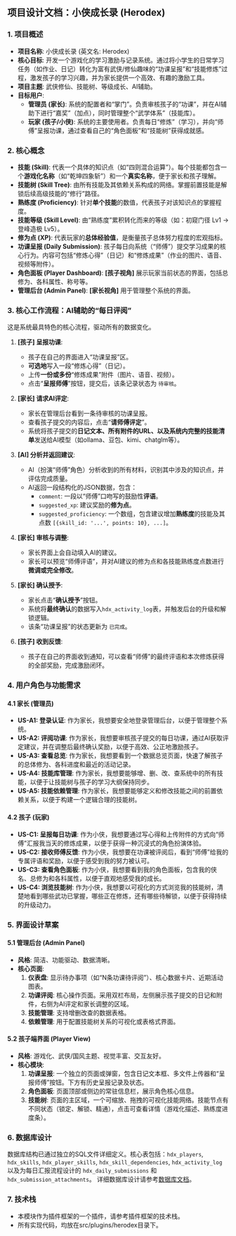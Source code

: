 ## **项目设计文档：小侠成长录 (Herodex)**

### **1. 项目概述**

*   **项目名称**: 小侠成长录 (英文名: Herodex)
*   **核心目标**: 开发一个游戏化的学习激励与记录系统。通过将小学生的日常学习任务（如作业、日记）转化为富有武侠/修仙趣味的“功课呈报”和“技能修炼”过程，激发孩子的学习兴趣，并为家长提供一个高效、有趣的激励工具。
*   **项目主题**: 武侠修仙、技能树、等级成长、AI辅助。
*   **目标用户**:
    *   **管理员 (家长)**: 系统的配置者和“掌门”。负责审核孩子的“功课”，并在AI辅助下进行“嘉奖”（加点），同时管理整个“武学体系”（技能库）。
    *   **玩家 (孩子/小侠)**: 系统的主要使用者。负责每日“修炼”（学习），并向“师傅”呈报功课，通过查看自己的“角色面板”和“技能树”获得成就感。

### **2. 核心概念**

*   **技能 (Skill)**: 代表一个具体的知识点（如“四则混合运算”）。每个技能都包含一个**游戏化名称**（如“乾坤四象斩”）和一个**真实名称**，便于家长和孩子理解。
*   **技能树 (Skill Tree)**: 由所有技能及其依赖关系构成的网络。掌握前置技能是解锁后续高级技能的“修行”路径。
*   **熟练度 (Proficiency)**: 针对**单个技能**的数值，代表孩子对该知识点的掌握程度。
*   **技能等级 (Skill Level)**: 由“熟练度”累积转化而来的等级（如：初窥门径 Lv1 -> 登峰造极 Lv5）。
*   **修为点 (XP)**: 代表玩家的**总体经验值**，是衡量孩子总体努力程度的宏观指标。
*   **功课呈报 (Daily Submission)**: 孩子每日向系统（“师傅”）提交学习成果的核心行为。内容可包括“修炼心得”（日记）和“修炼成果”（作业的图片、语音、视频等附件）。
*   **角色面板 (Player Dashboard)**: **[孩子视角]** 展示玩家当前状态的界面，包括总修为、各科属性、称号等。
*   **管理后台 (Admin Panel)**: **[家长视角]** 用于管理整个系统的界面。

### **3. 核心工作流程：AI辅助的“每日评阅”**

这是系统最具特色的核心流程，驱动所有的数据变化。

1.  **[孩子] 呈报功课**:
    *   孩子在自己的界面进入“功课呈报”区。
    *   **可选地**写入一段“修炼心得”（日记）。
    *   上传**一份或多份**“修炼成果”附件（图片、语音、视频）。
    *   点击“**呈报师傅**”按钮，提交后，该条记录状态为 `待审核`。

2.  **[家长] 请求AI评定**:
    *   家长在管理后台看到一条待审核的功课呈报。
    *   查看孩子提交的内容后，点击“**请师傅评定**”。
    *   系统将孩子提交的**日记文本、所有附件的URL、以及系统内完整的技能清单**发送给AI模型（如ollama、豆包、kimi、chatglm等）。

3.  **[AI] 分析并返回建议**:
    *   AI（扮演“师傅”角色）分析收到的所有材料，识别其中涉及的知识点，并评估完成质量。
    *   AI返回一段结构化的JSON数据，包含：
        *   `comment`: 一段以“师傅”口吻写的鼓励性**评语**。
        *   `suggested_xp`: 建议奖励的**修为点**。
        *   `suggested_proficiency`: 一个数组，包含建议增加**熟练度**的技能及其点数 `[{skill_id: '...', points: 10}, ...]`。

4.  **[家长] 审核与调整**:
    *   家长界面上会自动填入AI的建议。
    *   家长可以预览“师傅评语”，并对AI建议的修为点和各技能熟练度点数进行**微调或完全修改**。

5.  **[家长] 确认授予**:
    *   家长点击“**确认授予**”按钮。
    *   系统将**最终确认**的数据写入`hdx_activity_log`表，并触发后台的升级和解锁逻辑。
    *   该条“功课呈报”的状态更新为 `已完成`。

6.  **[孩子] 收到反馈**:
    *   孩子在自己的界面收到通知，可以查看“师傅”的最终评语和本次修炼获得的全部奖励，完成激励闭环。

### **4. 用户角色与功能需求**

#### **4.1 家长 (管理员)**

*   **US-A1: 登录认证**: 作为家长，我想要安全地登录管理后台，以便于管理整个系统。
*   **US-A2: 评阅功课**: 作为家长，我想要审核孩子提交的每日功课，通过AI获取评定建议，并在调整后最终确认奖励，以便于高效、公正地激励孩子。
*   **US-A3: 查看总览**: 作为家长，我想要看到一个数据总览页面，快速了解孩子的总体修为、各科进度和最近的活动记录。
*   **US-A4: 技能库管理**: 作为家长，我想要能够增、删、改、查系统中的所有技能，以便于让技能树与孩子的学习大纲保持同步。
*   **US-A5: 技能依赖管理**: 作为家长，我想要能够定义和修改技能之间的前置依赖关系，以便于构建一个逻辑合理的技能树。

#### **4.2 孩子 (玩家)**

*   **US-C1: 呈报每日功课**: 作为小侠，我想要通过写心得和上传附件的方式向“师傅”汇报我当天的修炼成果，以便于获得一种沉浸式的角色扮演体验。
*   **US-C2: 接收师傅反馈**: 作为小侠，我想要在功课被评阅后，看到“师傅”给我的专属评语和奖励，以便于感受到我的努力被认可。
*   **US-C3: 查看角色面板**: 作为小侠，我想要看到我的角色面板，包含我的侠名、总修为和各科属性，以便于直观地感受我的成长。
*   **US-C4: 浏览技能树**: 作为小侠，我想要以可视化的方式浏览我的技能树，清楚地看到哪些武功已掌握，哪些正在修炼，还有哪些待解锁，以便于获得持续的升级动力。

### **5. 界面设计草案**

#### **5.1 管理后台 (Admin Panel)**

*   **风格**: 简洁、功能驱动、数据清晰。
*   **核心页面**:
    1.  **仪表盘**: 显示待办事项（如“N条功课待评阅”）、核心数据卡片、近期活动图表。
    2.  **功课评阅**: 核心操作页面。采用双栏布局，左侧展示孩子提交的日记和附件，右侧为AI评定和家长调整的区域。
    3.  **技能管理**: 支持增删改查的数据表格。
    4.  **依赖管理**: 用于配置技能树关系的可视化或表格式界面。

#### **5.2 孩子端界面 (Player View)**

*   **风格**: 游戏化、武侠/国风主题、视觉丰富、交互友好。
*   **核心模块**:
    1.  **功课呈报**: 一个独立的页面或弹窗，包含日记文本框、多文件上传器和“呈报师傅”按钮。下方有历史呈报记录及状态。
    2.  **角色面板**: 页面顶部或侧边的常驻信息栏，展示角色核心信息。
    3.  **技能树**: 页面的主区域，一个可缩放、拖拽的可视化技能网络。技能节点有不同状态（锁定、解锁、精通），点击可查看详情（游戏化描述、熟练度进度条）。

### **6. 数据库设计**

数据库结构已通过独立的SQL文件详细定义。核心表包括：`hdx_players`, `hdx_skills`, `hdx_player_skills`, `hdx_skill_dependencies`, `hdx_activity_log` 以及为每日汇报流程设计的 `hdx_daily_submissions` 和 `hdx_submission_attachments`。
详细数据库设计请参考[数据库文档](supabase/init.sql)。

### **7. 技术栈**

* 本模块作为插件框架的一个插件，请参考插件框架的技术栈。
* 所有实现代码，均放在src/plugins/herodex目录下。
